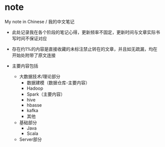 # note
My note in Chinese / 我的中文笔记

- 此处记录我在各个阶段的笔记心得，更新频率不固定，更新时间与文章实际书写时间不保证对应

- 存在约1%的内容是直接收藏的未标注禁止转在的文章，并且如无疏漏，均在开始处附带了原文连接

- 主要内容包括
  - 大数据技术/理论部分
    - 数据建模（数据仓库-主要内容）
    - Hadoop
    - Spark（主要内容）
    - hive
    - hbasse
    - kafka
    - 其他
  - 基础部分
    - Java
    - Scala
  - Server部分
